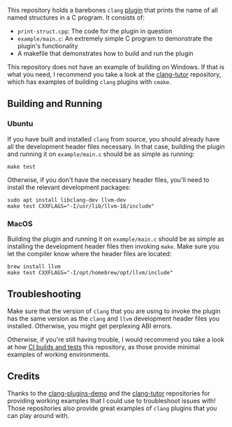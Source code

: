 This repository holds a barebones `clang` [plugin](https://clang.llvm.org/docs/ClangPlugins.html) that prints the name of all named structures in a C program.
It consists of:

- `print-struct.cpp`: The code for the plugin in question
- `example/main.c`: An extremely simple C program to demonstrate the plugin's functionality
- A makefile that demonstrates how to build and run the plugin

This repository does not have an example of building on Windows. If that is what you need, I recommend
you take a look at the [clang-tutor](https://github.com/banach-space/clang-tutor) repository, which has examples of building `clang` plugins with `cmake`.

## Building and Running

### Ubuntu

If you have built and installed `clang` from source, you should already have all the development header files necessary.
In that case, building the plugin and running it on `example/main.c` should be as simple as running:
```
make test
```
Otherwise, if you don't have the necessary header files, you'll need to install the relevant development packages:

```
sudo apt install libclang-dev llvm-dev
make test CXXFLAGS="-I/usr/lib/llvm-18/include"
```

### MacOS

Building the plugin and running it on `example/main.c` should be as simple as installing the development header files then invoking `make`.
Make sure you let the compiler know where the header files are located:

```
brew install llvm
make test CXXFLAGS="-I/opt/homebrew/opt/llvm/include"
```

## Troubleshooting

Make sure that the version of `clang` that you are using to invoke the plugin has the same version as the `clang` and `llvm` development header files
you installed. Otherwise, you might get perplexing ABI errors.

Otherwise, if you're still having trouble, I would recommend you take a look at how [CI builds and tests](/.github/workflows) this repository, as those provide
minimal examples of working environments.

## Credits

Thanks to the [clang-plugins-demo](https://github.com/nsumner/clang-plugins-demo) and the [clang-tutor](https://github.com/banach-space/clang-tutor) repositories for providing working examples
that I could use to troubleshoot issues with!
Those repositories also provide great examples of `clang` plugins that you can play around with.
